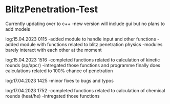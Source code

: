 # BlitzPenetration-Test

Currently updating over to c++
-new version will include gui but no plans to add models

log:15.04.2023 0115
-added module to handle input and other functions
-added module with functions related to blitz penetration physics
-modules barely interact with each other at the moment

log:15.04.2023 1516
-completed functions related to calculation of kinetic rounds (ap/apcr)
-intregated those functions and programme finally does calculations related to 100% chance of penetration

log:17.04.2023 1425
-minor fixes to bugs and typos

log:17.04.2023 1752
-completed functions related to calculation of chemical rounds (heat/he)
-intregated those functions
